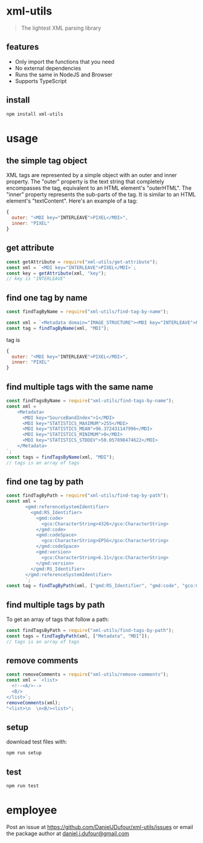 # xml-utils
> The lightest XML parsing library

## features
- Only import the functions that you need
- No external dependencies
- Runs the same in NodeJS and Browser
- Supports TypeScript

## install
```bash
npm install xml-utils
```

# usage

## the simple tag object
XML tags are represented by a simple object with an outer and inner property. 
The "outer" property is the text string that completely encompasses the tag, equivalent to an HTML element's "outerHTML".
The "inner" property represents the sub-parts of the tag.  It is similar to an HTML element's "textContent".
Here's an example of a tag:
```javascript
{
  outer: "<MDI key="INTERLEAVE">PIXEL</MDI>",
  inner: "PIXEL"
}
```

## get attribute
```javascript
const getAttribute = require("xml-utils/get-attribute");
const xml = `<MDI key="INTERLEAVE">PIXEL</MDI>`;
const key = getAttribute(xml, "key");
// key is "INTERLEAVE"
```

## find one tag by name
```javascript
const findTagByName = require("xml-utils/find-tag-by-name");

const xml = `<Metadata domain="IMAGE_STRUCTURE"><MDI key="INTERLEAVE">PIXEL</MDI></Metadata>`
const tag = findTagByName(xml, "MDI");
```
tag is
```javascript
{
  outer: "<MDI key="INTERLEAVE">PIXEL</MDI>",
  inner: "PIXEL"
}
```
## find multiple tags with the same name
```javascript
const findTagsByName = require("xml-utils/find-tags-by-name");
const xml = `
    <Metadata>
      <MDI key="SourceBandIndex">1</MDI>
      <MDI key="STATISTICS_MAXIMUM">255</MDI>
      <MDI key="STATISTICS_MEAN">96.372431147996</MDI>
      <MDI key="STATISTICS_MINIMUM">0</MDI>
      <MDI key="STATISTICS_STDDEV">50.057898474622</MDI>
    </Metadata>
`;
const tags = findTagsByName(xml, "MDI");
// tags is an array of tags
```
## find one tag by path
```javascript
const findTagByPath = require("xml-utils/find-tag-by-path");
const xml = `
       <gmd:referenceSystemIdentifier>
         <gmd:RS_Identifier>
           <gmd:code>
             <gco:CharacterString>4326</gco:CharacterString>
           </gmd:code>
           <gmd:codeSpace>
             <gco:CharacterString>EPSG</gco:CharacterString>
           </gmd:codeSpace>
           <gmd:version>
             <gco:CharacterString>6.11</gco:CharacterString>
           </gmd:version>
         </gmd:RS_Identifier>
       </gmd:referenceSystemIdentifier>
       `;
const tag = findTagByPath(xml, ["gmd:RS_Identifier", "gmd:code", "gco:CharacterString"]);
```

## find multiple tags by path
To get an array of tags that follow a path:
```javascript
const findTagsByPath = require("xml-utils/find-tags-by-path");
const tags = findTagByPath(xml, ["Metadata", "MDI"]);
// tags is an array of tags
```

## remove comments
```javascript
const removeComments = require("xml-utils/remove-comments");
const xml = `<list>
  <!--<A/>-->
  <B/>
</list>`;
removeComments(xml);
"<list>\n  \n<B/><list>";
```


## setup
download test files with:
```bash
npm run setup
```

## test
```bash
npm run test
```

# employee
Post an issue at https://github.com/DanielJDufour/xml-utils/issues or email the package author at daniel.j.dufour@gmail.com
